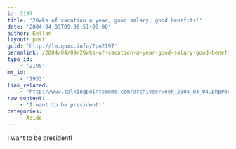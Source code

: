 ```yaml
---
id: 2197
title: '20wks of vacation a year, good salary, good benefits!'
date: '2004-04-09T09:06:51+00:00'
author: Kellan
layout: post
guid: 'http://lm.quxx.info/?p=2197'
permalink: /2004/04/09/20wks-of-vacation-a-year-good-salary-good-benefits/
typo_id:
    - '2195'
mt_id:
    - '1933'
link_related:
    - 'http://www.talkingpointsmemo.com/archives/week_2004_04_04.php#002829'
raw_content:
    - 'I want to be president!'
categories:
    - Aside
---
```


I want to be president!